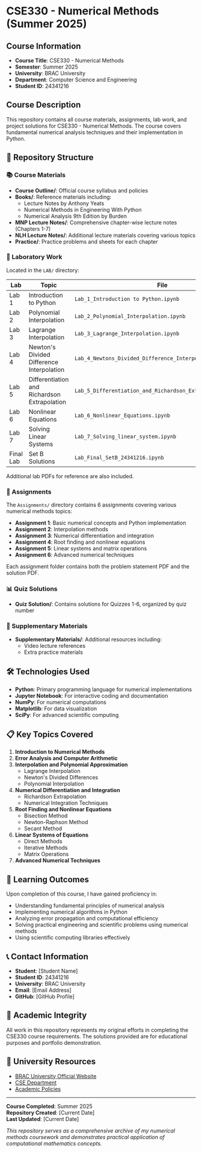 # CSE330 - Numerical Methods (Summer 2025)

## Course Information
- **Course Title**: CSE330 - Numerical Methods
- **Semester**: Summer 2025
- **University**: BRAC University
- **Department**: Computer Science and Engineering
- **Student ID**: 24341216

## Course Description
This repository contains all course materials, assignments, lab work, and project solutions for CSE330 - Numerical Methods. The course covers fundamental numerical analysis techniques and their implementation in Python.

## 📁 Repository Structure

### 📚 Course Materials
- **Course Outline/**: Official course syllabus and policies
- **Books/**: Reference materials including:
  - Lecture Notes by Anthony Yeats
  - Numerical Methods in Engineering With Python
  - Numerical Analysis 9th Edition by Burden
- **MNP Lecture Notes/**: Comprehensive chapter-wise lecture notes (Chapters 1-7)
- **NLH Lecture Notes/**: Additional lecture materials covering various topics
- **Practice/**: Practice problems and sheets for each chapter

### 🧪 Laboratory Work
Located in the `LAB/` directory:

| Lab | Topic | File |
|-----|-------|------|
| Lab 1 | Introduction to Python | `Lab_1_Introduction to Python.ipynb` |
| Lab 2 | Polynomial Interpolation | `Lab_2_Polynomial_Interpolation.ipynb` |
| Lab 3 | Lagrange Interpolation | `Lab_3_Lagrange_Interpolation.ipynb` |
| Lab 4 | Newton's Divided Difference Interpolation | `Lab_4_Newtons_Divided_Difference_Interpolation.ipynb` |
| Lab 5 | Differentiation and Richardson Extrapolation | `Lab_5_Differentiation_and_Richardson_Extrapolation_.ipynb` |
| Lab 6 | Nonlinear Equations | `Lab_6_Nonlinear_Equations.ipynb` |
| Lab 7 | Solving Linear Systems | `Lab_7_Solving_linear_system.ipynb` |
| Final Lab | Set B Solutions | `Lab_Final_SetB_24341216.ipynb` |

Additional lab PDFs for reference are also included.

### 📝 Assignments
The `Assignments/` directory contains 6 assignments covering various numerical methods topics:

- **Assignment 1**: Basic numerical concepts and Python implementation
- **Assignment 2**: Interpolation methods
- **Assignment 3**: Numerical differentiation and integration
- **Assignment 4**: Root finding and nonlinear equations
- **Assignment 5**: Linear systems and matrix operations
- **Assignment 6**: Advanced numerical techniques

Each assignment folder contains both the problem statement PDF and the solution PDF.

### 📊 Quiz Solutions
- **Quiz Solution/**: Contains solutions for Quizzes 1-6, organized by quiz number

### 📖 Supplementary Materials
- **Supplementary Materials/**: Additional resources including:
  - Video lecture references
  - Extra practice materials

## 🛠️ Technologies Used
- **Python**: Primary programming language for numerical implementations
- **Jupyter Notebook**: For interactive coding and documentation
- **NumPy**: For numerical computations
- **Matplotlib**: For data visualization
- **SciPy**: For advanced scientific computing

## 📋 Key Topics Covered
1. **Introduction to Numerical Methods**
2. **Error Analysis and Computer Arithmetic**
3. **Interpolation and Polynomial Approximation**
   - Lagrange Interpolation
   - Newton's Divided Differences
   - Polynomial Interpolation
4. **Numerical Differentiation and Integration**
   - Richardson Extrapolation
   - Numerical Integration Techniques
5. **Root Finding and Nonlinear Equations**
   - Bisection Method
   - Newton-Raphson Method
   - Secant Method
6. **Linear Systems of Equations**
   - Direct Methods
   - Iterative Methods
   - Matrix Operations
7. **Advanced Numerical Techniques**

## 🎯 Learning Outcomes
Upon completion of this course, I have gained proficiency in:
- Understanding fundamental principles of numerical analysis
- Implementing numerical algorithms in Python
- Analyzing error propagation and computational efficiency
- Solving practical engineering and scientific problems using numerical methods
- Using scientific computing libraries effectively

## 📞 Contact Information
- **Student**: [Student Name]
- **Student ID**: 24341216
- **University**: BRAC University
- **Email**: [Email Address]
- **GitHub**: [GitHub Profile]

## 📄 Academic Integrity
All work in this repository represents my original efforts in completing the CSE330 course requirements. The solutions provided are for educational purposes and portfolio demonstration.

## 🔗 University Resources
- [BRAC University Official Website](https://www.bracu.ac.bd/)
- [CSE Department](https://www.bracu.ac.bd/academics/departments/computer-science-and-engineering)
- [Academic Policies](https://www.bracu.ac.bd/academics/office-registrar/policies-and-procedures/examinations)

---

**Course Completed**: Summer 2025  
**Repository Created**: [Current Date]  
**Last Updated**: [Current Date]

*This repository serves as a comprehensive archive of my numerical methods coursework and demonstrates practical application of computational mathematics concepts.*